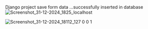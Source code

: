 Django project
save form data ...successfully inserted in database 
![Screenshot_31-12-2024_1825_localhost](https://github.com/user-attachments/assets/7ee323fc-6589-4121-aed2-8b36ca9be277)

![Screenshot_31-12-2024_18112_127 0 0 1](https://github.com/user-attachments/assets/c38d6a4a-0c03-4cac-b27e-f2564ac333e2)
